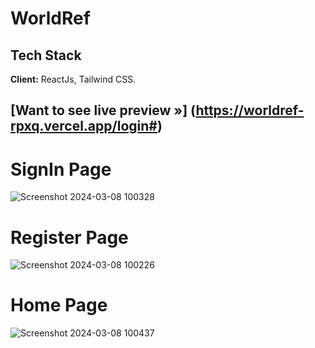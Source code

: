 # WorldRef

## Tech Stack
**Client:** ReactJs, Tailwind CSS.


## [Want to see live preview »] (https://worldref-rpxq.vercel.app/login#)

# SignIn Page
![Screenshot 2024-03-08 100328](https://github.com/ak8459/worldref/assets/87300147/75e650fb-4683-461d-bc7a-36da8929b548)

# Register Page 
![Screenshot 2024-03-08 100226](https://github.com/ak8459/worldref/assets/87300147/08ef22eb-d079-4bb2-8a72-6b938279d399)

# Home Page
![Screenshot 2024-03-08 100437](https://github.com/ak8459/worldref/assets/87300147/fd5be7e8-ba59-430e-8c70-ae239cad73b0)

